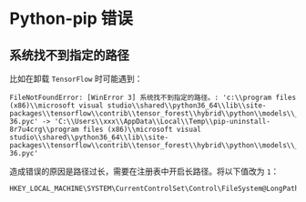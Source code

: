 # Python-pip 错误

## 系统找不到指定的路径

比如在卸载 `TensorFlow` 时可能遇到：

``` batch
FileNotFoundError: [WinError 3] 系统找不到指定的路径。: 'c:\\program files (x86)\\microsoft visual studio\\shared\\python36_64\\lib\\site-packages\\tensorflow\\contrib\\tensor_forest\\hybrid\\python\\models\\__pycache__\\stochastic_hard_decisions_to_data_then_nn.cpython-36.pyc' -> 'C:\\Users\\xxx\\AppData\\Local\\Temp\\pip-uninstall-8r7u4crg\\program files (x86)\\microsoft visual studio\\shared\\python36_64\\lib\\site-packages\\tensorflow\\contrib\\tensor_forest\\hybrid\\python\\models\\__pycache__\\stochastic_hard_decisions_to_data_then_nn.cpython-36.pyc'
```

造成错误的原因是路径过长，需要在注册表中开启长路径。将以下值改为 `1`：

```
HKEY_LOCAL_MACHINE\SYSTEM\CurrentControlSet\Control\FileSystem@LongPathsEnabled 
```
